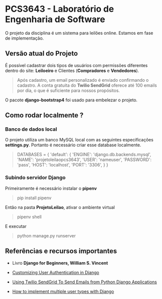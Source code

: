 # PCS3643 - Laboratório de Engenharia de Software

O projeto da disciplina é um sistema para leilões online. Estamos em fase de implementação.

## Versão atual do Projeto

É possível cadastrar dois tipos de usuários com permissões diferentes dentro do site: **Leiloeiro** e Clientes (**Compradores** e **Vendedores**).

> Após cadastro, um email personalizado é enviado confirmando o cadastro. A conta gratuita do **Twilio SendGrid** oferece até 100 emails por dia, o que é suficiente para nossos propósitos.

O pacote **django-bootstrap4** foi usado para embelezar o projeto.

## Como rodar localmente ?

### Banco de dados local

O projeto utiliza um banco MySQL local com as seguintes especificações **settings.py**. Portanto é necessário criar esse database localmente.

>DATABASES = {
    'default': {
        'ENGINE': 'django.db.backends.mysql',
        'NAME': 'projetoleilaopcs3643',
        'USER': 'nameuser',
        'PASSWORD': 'pass',
        'HOST': 'localhost',
        'PORT': '3306',
    }
}

### Subindo servidor Django

Primeiramente é necessário instalar o **pipenv**

> pip install pipenv

Então na pasta **ProjetoLeilao**, ativar o ambiente virtual

> pipenv shell

E executar

>python manage.py runserver

## Referências e recursos importantes

- Livro **Django for Beginners, William S. Vincent**

- [Customizing User Authentication in Django](https://docs.djangoproject.com/en/3.2/topics/auth/customizing/) 

- [Using Twilio SendGrid To Send Emails from Python Django Applications](https://www.twilio.com/blog/using-twilio-sendgrid-send-emails-python-django)

- [How to implement multiple user types with Django](https://simpleisbetterthancomplex.com/tutorial/2018/01/18/how-to-implement-multiple-user-types-with-django.html)